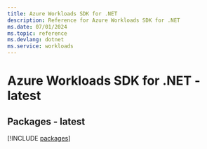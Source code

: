 ```yaml
---
title: Azure Workloads SDK for .NET
description: Reference for Azure Workloads SDK for .NET
ms.date: 07/01/2024
ms.topic: reference
ms.devlang: dotnet
ms.service: workloads
---
```

# Azure Workloads SDK for .NET - latest
## Packages - latest
[!INCLUDE [packages](workloads-index.md)]